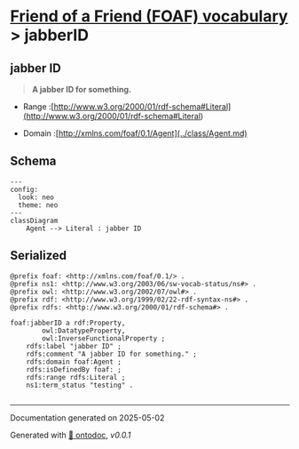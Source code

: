 # [Friend of a Friend (FOAF) vocabulary](../homepage.md) > jabberID

## jabber ID

> **A jabber ID for something.**

- Range :[http://www.w3.org/2000/01/rdf-schema#Literal](<http://www.w3.org/2000/01/rdf-schema#Literal>)

- Domain :[http://xmlns.com/foaf/0.1/Agent](../class/Agent.md)

## Schema

```mermaid
---
config:
  look: neo
  theme: neo
---
classDiagram
    Agent --> Literal : jabber ID
```


## Serialized

```ttl
@prefix foaf: <http://xmlns.com/foaf/0.1/> .
@prefix ns1: <http://www.w3.org/2003/06/sw-vocab-status/ns#> .
@prefix owl: <http://www.w3.org/2002/07/owl#> .
@prefix rdf: <http://www.w3.org/1999/02/22-rdf-syntax-ns#> .
@prefix rdfs: <http://www.w3.org/2000/01/rdf-schema#> .

foaf:jabberID a rdf:Property,
        owl:DatatypeProperty,
        owl:InverseFunctionalProperty ;
    rdfs:label "jabber ID" ;
    rdfs:comment "A jabber ID for something." ;
    rdfs:domain foaf:Agent ;
    rdfs:isDefinedBy foaf: ;
    rdfs:range rdfs:Literal ;
    ns1:term_status "testing" .


```

---

Documentation generated on 2025-05-02

Generated with [📑 ontodoc](https://github.com/StephaneBranly/ontodoc), *v0.0.1*